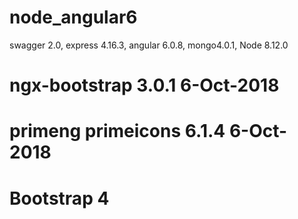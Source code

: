 # node_angular6
swagger 2.0, express 4.16.3, angular 6.0.8, mongo4.0.1, Node 8.12.0

# ngx-bootstrap 3.0.1  6-Oct-2018
# primeng primeicons 6.1.4 6-Oct-2018
# Bootstrap 4